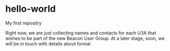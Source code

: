 # hello-world
My first repositry

Right now, we are just collecting names and contacts for each U3A that wishes to be part of the new Beacon User Group. At a later stage, soon, we will be in touch with details about formal 
